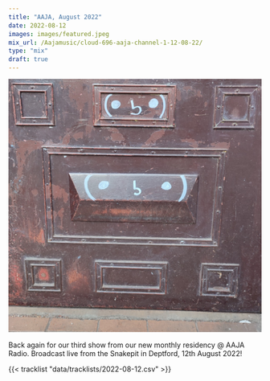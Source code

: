 ```yaml
---
title: "AAJA, August 2022"
date: 2022-08-12
images: images/featured.jpeg
mix_url: /Aajamusic/cloud-696-aaja-channel-1-12-08-22/
type: "mix"
draft: true
---
```


![artwork](images/featured.jpeg)

Back again for our third show from our new monthly residency @ AAJA Radio. Broadcast live from the Snakepit in Deptford, 12th August 2022!

{{< tracklist "data/tracklists/2022-08-12.csv" >}}
